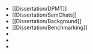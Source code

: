 - [[Dissertation/DPMT]]
- [[Dissertation/SamChats]]
- [[Dissertation/Background]]
- [[Dissertation/Benchmarking]]
-
-
-